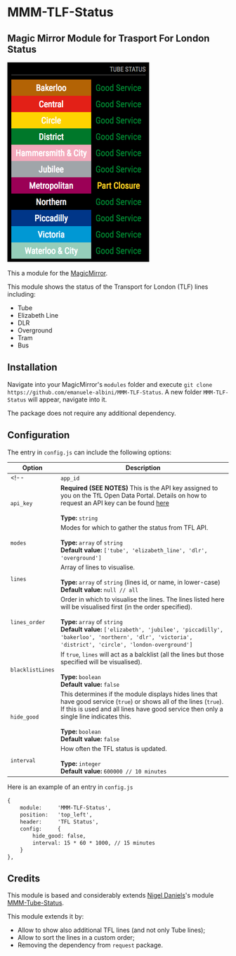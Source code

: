 # MMM-TLF-Status 
## Magic Mirror Module for Trasport For London Status

![TFL status](tube.png "TFL status.")

This a module for the [MagicMirror](https://github.com/MichMich/MagicMirror).  

This module shows the status of the Transport for London (TLF) lines including:
- Tube
- Elizabeth Line
- DLR
- Overground
- Tram
- Bus


## Installation
Navigate into your MagicMirror's `modules` folder and execute `git clone https://github.com/emanuele-albini/MMM-TLF-Status`. 
A new folder `MMM-TLF-Status` will appear, navigate into it.

The package does not require any additional dependency.

## Configuration
The entry in `config.js` can include the following options:

|Option|Description|
|---|---|
<!-- |`app_id`|**Required (SEE NOTES)** This is the App ID assigned to you on the TfL Open Data Portal.  Details on how to request an App ID can be found [here](https://api-portal.tfl.gov.uk/docs)<br><br>**Type:** `string`<br>|
|`api_key`|**Required (SEE NOTES)** This is the API key assigned to you on the TfL Open Data Portal.  Details on how to request an API key can be found [here](https://api-portal.tfl.gov.uk/docs)<br><br>**Type:** `string`<br>| -->
|`modes`| Modes for which to gather the status from TFL API.<br><br>**Type:** `array` of `string` <br>**Default value:** `['tube', 'elizabeth_line', 'dlr', 'overground']`|
|`lines`| Array of lines to visualise.<br><br>**Type:** `array` of `string` (lines id, or name, in lower-case) <br>**Default value:** `null // all`|
|`lines_order`| Order in which to visualise the lines. The lines listed here will be visualised first (in the order specified). <br><br>**Type:** `array` of `string`  <br>**Default value:** `['elizabeth', 'jubilee', 'piccadilly', 'bakerloo', 'northern', 'dlr', 'victoria', 'district', 'circle', 'london-overground']`|
|`blacklistLines`| If `true`, `lines` will act as a balcklist (all the lines but those specified will be visualised). <br><br>**Type:** `boolean` <br>**Default value:** `false`|
|`hide_good`| This determines if the module displays hides lines that have good service (`true`) or shows all of the lines (`true`). If this is used and all lines have good service then only a single line indicates this. <br><br>**Type:** `boolean`<br>**Default value:** `false`|
|`interval`| How often the TFL status is updated.<br><br>**Type:** `integer`<br>**Default value:** `600000 // 10 minutes`|

Here is an example of an entry in `config.js`
```
{
    module:		'MMM-TLF-Status',
    position:	'top_left',
    header:		'TFL Status',
    config:		{
        hide_good: false,
        interval: 15 * 60 * 1000, // 15 minutes
    }
},
```

## Credits
This module is based and considerably extends [Nigel Daniels](https://github.com/nigel-daniels/)'s module [MMM-Tube-Status](https://github.com/nigel-daniels/MMM-Tube-Status).

This module extends it by:
- Allow to show also additional TFL lines (and not only Tube lines);
- Allow to sort the lines in a custom order;
- Removing the dependency from `request` package.
